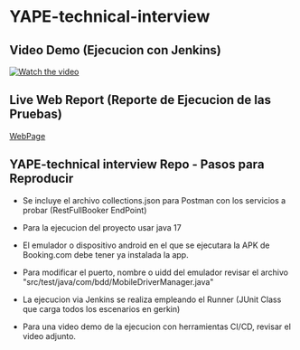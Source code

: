 # YAPE-technical-interview

## Video Demo (Ejecucion con Jenkins)

[![Watch the video](https://img.youtube.com/vi/d3aXRyjUr9c/default.jpg)](https://youtu.be/d3aXRyjUr9c)

## Live Web Report (Reporte de Ejecucion de las Pruebas)

[WebPage](https://jahirmedinacs.github.io/YAPE-technical-interview/)



## YAPE-technical interview Repo - Pasos para Reproducir

- Se incluye el archivo collections.json para Postman con los servicios a probar (RestFullBooker EndPoint)
- Para la ejecucion del proyecto usar java 17
- El emulador o dispositivo android en el que se ejecutara la APK de Booking.com debe tener ya instalada la app.
- Para modificar el puerto, nombre o uidd del emulador revisar el archivo "src/test/java/com/bdd/MobileDriverManager.java"
- La ejecucion via Jenkins se realiza empleando el Runner (JUnit Class que carga todos los escenarios en gerkin)

- Para una video demo de la ejecucion con herramientas CI/CD, revisar el video adjunto.

